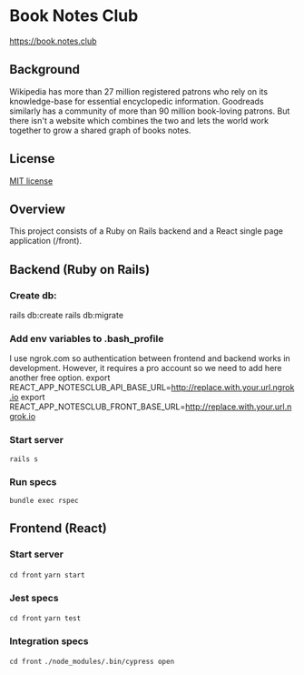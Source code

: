 # Book Notes Club
https://book.notes.club

## Background

Wikipedia has more than 27 million registered patrons who rely on its knowledge-base for essential encyclopedic information. Goodreads similarly has a community of more than 90 million book-loving patrons. But there isn't a website which combines the two and lets the world work together to grow a shared graph of books notes.

## License
[MIT license](LICENSE)

## Overview
This project consists of a Ruby on Rails backend and a React single page application (/front).

## Backend (Ruby on Rails)

### Create db:
rails db:create
rails db:migrate

### Add env variables to .bash_profile

I use ngrok.com so authentication between frontend and backend works in development. However, it requires a pro account so we need to add here another free option.
export REACT_APP_NOTESCLUB_API_BASE_URL=http://replace.with.your.url.ngrok.io
export REACT_APP_NOTESCLUB_FRONT_BASE_URL=http://replace.with.your.url.ngrok.io

### Start server
`rails s`

### Run specs
`bundle exec rspec`

## Frontend (React)

### Start server
`cd front`
`yarn start`

### Jest specs
`cd front`
`yarn test`

### Integration specs
`cd front`
`./node_modules/.bin/cypress open`

